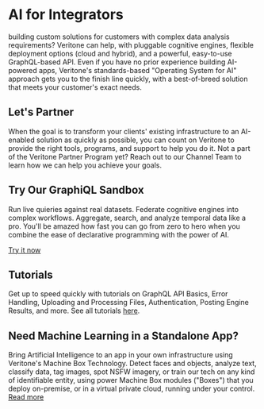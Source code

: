 # AI for Integrators

building custom solutions for customers with complex data analysis requirements? Veritone can help, with pluggable cognitive engines, flexible deployment options (cloud and hybrid), and a powerful, easy-to-use GraphQL-based API. Even if you have no prior experience building AI-powered apps, Veritone's standards-based "Operating System for AI" approach gets you to the finish line quickly, with a best-of-breed solution that meets your customer's exact needs.

## Let's Partner

When the goal is to transform your clients' existing infrastructure to an AI-enabled solution as quickly as possible, you can count on Veritone to provide the right tools, programs, and support to help you do it. Not a part of the Veritone Partner Program yet? Reach out to our Channel Team to learn how we can help you achieve your goals.

## Try Our GraphiQL Sandbox

Run live quieries against real datasets. Federate cognitive engines into complex workflows. Aggregate, search, and analyze temporal data like a pro. You'll be amazed how fast you can go from zero to hero when you combine the ease of declarative programming with the power of AI.

[Try it now](/)

## Tutorials

Get up to speed quickly with tutorials on GraphQL API Basics, Error Handling, Uploading and Processing Files, Authentication, Posting Engine Results, and more. See all tutorials [here](/).

## Need Machine Learning in a Standalone App?

Bring Artificial Intelligence to an app in your own infrastructure using Veritone's Machine Box Technology. Detect faces and objects, analyze text, classify data, tag images, spot NSFW imagery, or train our tech on any kind of identifiable entity, using power Machine Box modules ("Boxes") that you deploy on-premise, or in a virtual private cloud, running under your control. [Read more](https://docs.veritone.com/#/developer/machine-box)
